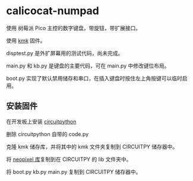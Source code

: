 # calicocat-numpad

使用 树莓派 Pico 主控的数字键盘，带旋钮，带扩展接口。

使用 [kmk](https://github.com/KMKfw/kmk_firmware) 固件。

disptest.py 是外扩屏幕用的测试代码，尚未完成。

main.py 和 kb.py 是键盘的主要代码，可在 main.py 中修改键位布局。

boot.py 实现了默认禁用储存和串口，在插入键盘时按住左上角按键可以临时启用。

## 安装固件

在开发板上安装 [circuitpython](https://circuitpython.org/)

删除 circuitpython 自带的 code.py

克隆 kmk 储存库，并将其中的 kmk 文件夹复制到 CIRCUITPY 储存器中。

将 [neopixel 库](https://github.com/adafruit/Adafruit_CircuitPython_NeoPixel/blob/main/neopixel.py)复制到在 CIRCUITPY 的 lib 文件夹中。

将 boot.py kb.py main.py 复制到 CIRCUITPY 储存器中。